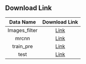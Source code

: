 ## Download Link
| Data Name     | Download Link    |
| :--------------:| :---------------:  |
| Images_filter | [Link](http://ncyusclab.synology.me/mango/Data/Images_filter.zip)|
| mrcnn         | [Link](http://ncyusclab.synology.me/mango/Data/mrcnn.zip)        |
| train_pre     | [Link](http://ncyusclab.synology.me/mango/Data/train_pre.zip)    |
| test          | [Link](http://ncyusclab.synology.me/mango/Data/test.zip)         |
